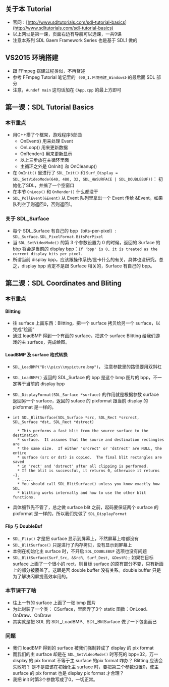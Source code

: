## 关于本 Tutorial
* 官网：[http://www.sdltutorials.com/sdl-tutorial-basics](http://www.sdltutorials.com/sdl-tutorial-basics)
* 以上网址是第一课，页面右边有导航可以选课，一共9课
* 注意本系列 SDL Gaem Framework Series 也是基于 SDL1 做的

## VS2015 环境搭建
* 跟 FFmpeg 搭建过程类似，不再赘述
* 参考 FFmpeg Tutorial 笔记里的 `《00_1.环境搭建_Windows》` 的最后面 SDL 部分
* 注意，`#undef main` 这句话加在 `CApp.cpp` 的最上方即可

## 第一课：SDL Tutorial Basics

### 本节重点
* 用C++搭了个框架，游戏程序5部曲
	* OnEvent() 用来处理 Event 
	* OnLoop() 用来更新数据
	* OnRender() 用来更新显示
	* 以上三步放在主循环里面
	* 主循环之外是 OnInit() 和 OnCleanup()
* 在 `OnInit()` 里进行了 `SDL_Init()` 和 `Surf_Display = SDL_SetVideoMode(640, 480, 32, SDL_HWSURFACE | SDL_DOUBLEBUF))`： 初始化了SDL，并搞了一个空窗口
* 在本节 `OnLoop()` 和 `OnRender()` 什么都没干
* `SDL_PollEvent(&Event)` 从 Event 队列里拿出一个 Event 传给 &Event。如果队列空了则返回0，否则返回1。

### 关于 SDL\_Surface
* 每个 SDL\_Surface 有自己的 bpp（bits-per-pixel）: `SDL_Surface.SDL_PixelFormat.BitsPerPixel`
* 当 `SDL_SetVideoMode()` 的第 3 个参数设置为 0 的时候，返回的 Surface 的 bbp 将会是当前的 display bpp：`If 'bpp' is 0, it is treated as the current display bits per pixel.`
* 所谓当前 display bpp，应该跟操作系统/显卡什么的有关，具体也没研究。总之，display bpp 肯定不是跟 Surface 相关的，Surface 有自己的 bpp。


## 第二课：SDL Coordinates and Bliting

### 本节重点

#### Blitting
* 往 surface 上画东西：Blitting，把一个 surface 拷贝给另一个 surface，以完成“绘画”
* 通过 loadBMP 得到一个有画的 surface，把这个 surface Blitting 给我们游戏的主 surface，完成绘图。

#### LoadBMP 及 surface 格式转换
* `SDL_LoadBMP("D:\\pics\\mypicture.bmp")`，  注意参数里的路径要用双斜杠
* `SDL_LoadBMP()` 返回的 SDL\_Surface 的 bpp 是这个 bmp 图片的 bpp，不一定等于当前的 display bpp
* `SDL_DisplayFormat(SDL_Surface *surface)` 的作用就是根据参数 surface 返回另一个 surface，返回的 suface 的 pixformat 跟当前 display 的 pixformat 是一样的。
* `int SDL_BlitSurface(SDL_Surface *src, SDL_Rect *srcrect, SDL_Surface *dst, SDL_Rect *dstrect)`

		* This performs a fast blit from the source surface to the destination
		* surface.  It assumes that the source and destination rectangles are
		* the same size.  If either 'srcrect' or 'dstrect' are NULL, the entire
		* surface (src or dst) is copied.  The final blit rectangles are saved
		* in 'rect' and 'dstrect' after all clipping is performed.
		* If the blit is successful, it returns 0, otherwise it returns -1.
		* .....
		* You should call SDL_BlitSurface() unless you know exactly how SDL
		* blitting works internally and how to use the other blit functions.

* 具体细节先不管了，总之做 surface blit 之前，起码要保证两个 surface 的 pixformat 是一样的，所以我们先做了 `SDL_DisplayFormat`

#### Flip 与 DoubleBuf
* `SDL_Flip()` 才是把 surface 显示到屏幕上，不然屏幕上啥都没有
* `SDL_BlitSurface()` 只是进行了内存拷贝，没有显示到屏幕上
* 本例在初始化主 surface 时，不开启 `SDL_DOUBLEBUF` 选项也没有问题
* `SDL_BlitSurface(Surf_Src, &SrcR, Surf_Dest, &DestR);` 如果在目标 surface 上画了一个很小的 rect，则目标 surface 的原有部分不变，只有新画上的部分被覆盖了。这跟是否 double buffer 没有关系。double buffer 只是为了解决闪屏提高效率用的。

### 本节课干了啥
* 往上一节的 surface 上画了一张 bmp 图片
* 为此封装了一个类： CSurface，里面弄了3个 static 函数：OnLoad、OnDraw、OnDraw
* 其实就是把 SDL 的 SDL_LoadBMP、SDL_BlitSurface 做了一下包裹而已 


### 问题
* 我们 loadBMP 得到的 surface 被我们强制转成了 display 的 pix format
* 而我们的主 surface 却是在 `SDL_SetVideoMode()` 时写死的 bpp=32，万一 display 的 pix format 不等于主 surface 的pix format 咋办？ Blitting 应该会失败吧？ 是不是应该在初始化主 surface 时，要把第三个参数设置0，使主 surface 的 pix format 也是 display pix format 才合理？
* 我把 init 时第3个参数写成了0，一切正常。